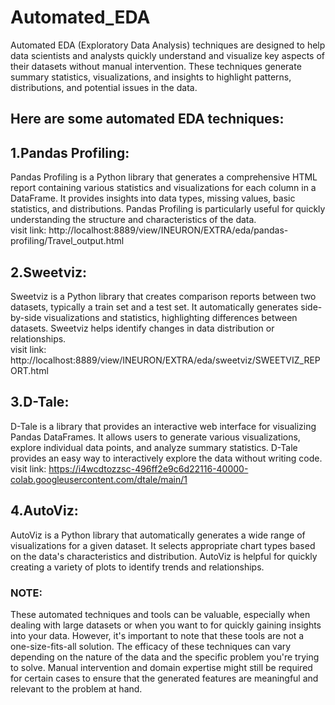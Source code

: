 # Automated_EDA

Automated EDA (Exploratory Data Analysis) techniques are designed to help data scientists and analysts quickly understand and visualize key aspects of their datasets without manual intervention. 
These techniques generate summary statistics, visualizations, and insights to highlight patterns, distributions, and potential issues in the data.

## Here are some automated EDA techniques:

## 1.Pandas Profiling: 
Pandas Profiling is a Python library that generates a comprehensive HTML report containing various statistics and visualizations for each column in a DataFrame. It provides insights into data types, missing values, basic statistics, and distributions. Pandas Profiling is particularly useful for quickly understanding the structure and characteristics of the data.\
visit link: http://localhost:8889/view/INEURON/EXTRA/eda/pandas-profiling/Travel_output.html

## 2.Sweetviz:
Sweetviz is a Python library that creates comparison reports between two datasets, typically a train set and a test set. It automatically generates side-by-side visualizations and statistics, highlighting differences between datasets. Sweetviz helps identify changes in data distribution or relationships.\
visit link: http://localhost:8889/view/INEURON/EXTRA/eda/sweetviz/SWEETVIZ_REPORT.html

## 3.D-Tale: 
D-Tale is a library that provides an interactive web interface for visualizing Pandas DataFrames. It allows users to generate various visualizations, explore individual data points, and analyze summary statistics. D-Tale provides an easy way to interactively explore the data without writing code.\
visit link: https://i4wcdtozzsc-496ff2e9c6d22116-40000-colab.googleusercontent.com/dtale/main/1

## 4.AutoViz: 
AutoViz is a Python library that automatically generates a wide range of visualizations for a given dataset. It selects appropriate chart types based on the data's characteristics and distribution. AutoViz is helpful for quickly creating a variety of plots to identify trends and relationships.

### NOTE:
These automated techniques and tools can be valuable, especially when dealing with large datasets or when you want to for quickly gaining insights into your data. However, it's important to note that these tools are not a one-size-fits-all solution. The efficacy of these techniques can vary depending on the nature of the data and the specific problem you're trying to solve. Manual intervention and domain expertise might still be required for certain cases to ensure that the generated features are meaningful and relevant to the problem at hand.
